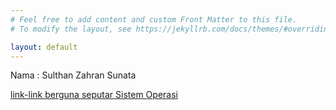 ```yaml
---
# Feel free to add content and custom Front Matter to this file.
# To modify the layout, see https://jekyllrb.com/docs/themes/#overriding-theme-defaults

layout: default
---
```

<p>Nama : Sulthan Zahran Sunata</p>
<div>    
    <a href="url.md">link-link berguna seputar Sistem Operasi</a>
</div>
